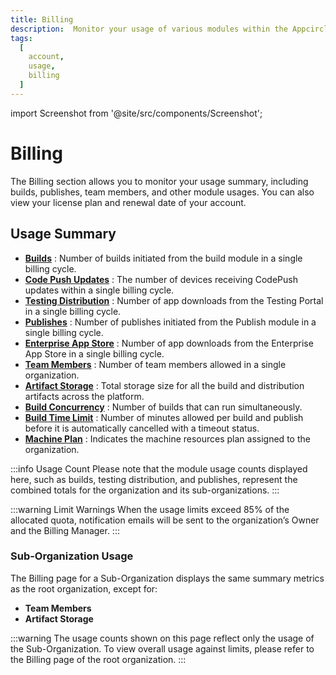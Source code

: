 ```yaml
---
title: Billing
description:  Monitor your usage of various modules within the Appcircle from the Billing section.
tags:
  [
    account,
    usage,
    billing
  ]
---
```


import Screenshot from '@site/src/components/Screenshot';

# Billing

The Billing section allows you to monitor your usage summary, including builds, publishes, team members, and other module usages. You can also view your license plan and renewal date of your account.

<Screenshot url='https://cdn.appcircle.io/docs/assets/7074-2.png'/>

<Screenshot url='https://cdn.appcircle.io/docs/assets/7074-3.png'/>

## Usage Summary

- **[Builds](/build/build-process-management/manual-builds)** : Number of builds initiated from the build module in a single billing cycle.
- **[Code Push Updates](/code-push)** : The number of devices receiving CodePush updates within a single billing cycle.
- **[Testing Distribution](/testing-distribution/testing-portal)** : Number of app downloads from the Testing Portal in a single billing cycle.
- **[Publishes](/publish-module)** : Number of publishes initiated from the Publish module in a single billing cycle.
- **[Enterprise App Store](/enterprise-app-store/enterprise-portal)** : Number of app downloads from the Enterprise App Store in a single billing cycle.
- **[Team Members](/account/my-organization/profile-and-team/team-management)** : Number of team members allowed in a single organization.
- **[Artifact Storage](/account/my-organization/artifacts)** : Total storage size for all the build and distribution artifacts across the platform.
- **[Build Concurrency](/build/build-process-management/manual-builds)** : Number of builds that can run simultaneously.
- **[Build Time Limit](/build/build-process-management/manual-builds)** : Number of minutes allowed per build and publish before it is automatically cancelled with a timeout status.
- **[Machine Plan](/infrastructure/machine-plans)** : Indicates the machine resources plan assigned to the organization.

:::info Usage Count
Please note that the module usage counts displayed here, such as builds, testing distribution, and publishes, represent the combined totals for the organization and its sub-organizations.
:::

:::warning Limit Warnings
When the usage limits exceed 85% of the allocated quota, notification emails will be sent to the organization’s Owner and the Billing Manager.
:::

### Sub-Organization Usage

The Billing page for a Sub-Organization displays the same summary metrics as the root organization, except for: 

- **Team Members** 
- **Artifact Storage**

:::warning
The usage counts shown on this page reflect only the usage of the Sub-Organization. To view overall usage against limits, please refer to the Billing page of the root organization.
:::

<Screenshot url='https://cdn.appcircle.io/docs/assets/7074-4.png'/>